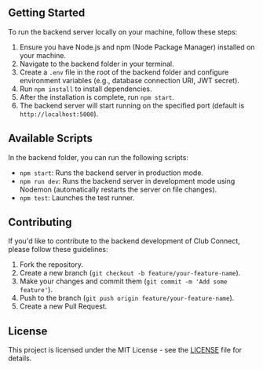 
## Getting Started

To run the backend server locally on your machine, follow these steps:

1. Ensure you have Node.js and npm (Node Package Manager) installed on your machine.
2. Navigate to the backend folder in your terminal.
3. Create a `.env` file in the root of the backend folder and configure environment variables (e.g., database connection URI, JWT secret).
4. Run `npm install` to install dependencies.
5. After the installation is complete, run `npm start`.
6. The backend server will start running on the specified port (default is `http://localhost:5000`).

## Available Scripts

In the backend folder, you can run the following scripts:

- `npm start`: Runs the backend server in production mode.
- `npm run dev`: Runs the backend server in development mode using Nodemon (automatically restarts the server on file changes).
- `npm test`: Launches the test runner.

## Contributing

If you'd like to contribute to the backend development of Club Connect, please follow these guidelines:

1. Fork the repository.
2. Create a new branch (`git checkout -b feature/your-feature-name`).
3. Make your changes and commit them (`git commit -m 'Add some feature'`).
4. Push to the branch (`git push origin feature/your-feature-name`).
5. Create a new Pull Request.

## License

This project is licensed under the MIT License - see the [LICENSE](../LICENSE) file for details.
